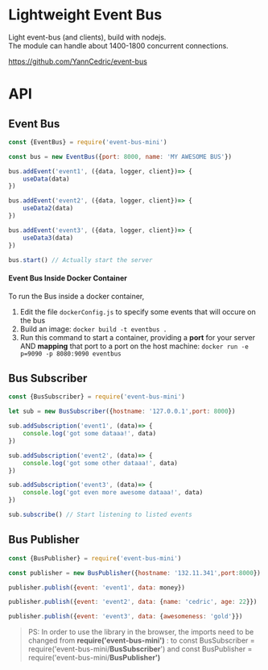 # Lightweight Event Bus

Light event-bus (and clients), build with nodejs.  
The module can handle about 1400-1800 concurrent connections.

https://github.com/YannCedric/event-bus

# API

## Event Bus

```javascript
const {EventBus} = require('event-bus-mini') 

const bus = new EventBus({port: 8000, name: 'MY AWESOME BUS'})

bus.addEvent('event1', ({data, logger, client})=> {
    useData(data)
})

bus.addEvent('event2', ({data, logger, client})=> {
    useData2(data)
})

bus.addEvent('event3', ({data, logger, client})=> {
    useData3(data)
})

bus.start() // Actually start the server
```

#### Event Bus Inside Docker Container

To run the Bus inside a docker container,

  1. Edit the file `dockerConfig.js` to specify some events that will occure on the bus
  2. Build an image: `docker build -t eventbus .`
  3. Run this command to start a container, providing a **port** for your server AND **mapping** that port to a port on the host machine: `docker run -e p=9090 -p 8080:9090 eventbus`

## Bus Subscriber

```javascript
const {BusSubscriber} = require('event-bus-mini')

let sub = new BusSubscriber({hostname: '127.0.0.1',port: 8000})

sub.addSubscription('event1', (data)=> {
    console.log('got some dataaa!', data)
})

sub.addSubscription('event2', (data)=> {
    console.log('got some other dataaa!', data)
})

sub.addSubscription('event3', (data)=> {
    console.log('got even more awesome dataaa!', data)
})

sub.subscribe() // Start listening to listed events
```

## Bus Publisher

```javascript
const {BusPublisher} = require('event-bus-mini')

const publisher = new BusPublisher({hostname: '132.11.341',port:8000})

publisher.publish({event: 'event1', data: money})

publisher.publish({event: 'event2', data: {name: 'cedric', age: 22}})

publisher.publish({event: 'event3', data: {awesomeness: 'gold'}})
```

> PS: In order to use the library in the browser, the imports need to be changed from **require('event-bus-mini')** : to const BusSubscriber = require('event-bus-mini/**BusSubscriber**')  and const BusPublisher = require('event-bus-mini/**BusPublisher')**
